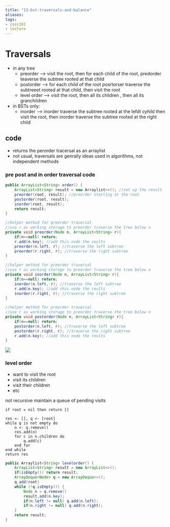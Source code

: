 ```yaml
---
title: "13-bst-traversals-and-balance"
aliases: 
tags: 
- cosc201
- lecture
---
```


# Traversals
- in any tree
	- preorder --> visit the root, then for each child of the root, predorder teaverse the subtree rooted at that child
	- postorder --> for each child of the root posrtorser traverse the subtreeet rooted at that child, then visit the root 
	- level order --> visit the root, then all its children , then all its granchildren
- in BSTs only:
	- inorder --> inorder traverse the subtree rooted at the lefdt cyhild then visit the root, then inorder traverse the subtree rooted at the right child 

## code
- returns the perorder tracersal as an arraylist
- not usual, traversals are genrally ideas used in algorithms, not independent methods

### pre post and in order traversal code
```java
public ArrayList<String> order() {
	ArrayList<String> result = new Arraylist<>(); //set up the result
	preorder(root, result); //preorder starting at the root
	postorder(root, result);
	inorder(root, result);
	return result;
}

//helper method for preorder traversal
//use r as working storage to preorder traverse the tree below n
private void preorder(Node n, ArrayList<String> r){
	if(n==null) return;
	r.add(n.key); //add this node the reults
	preorder(n.left, r); //traverse the left subtree
	preorder(r.right, r); //traverse the right subtree
}

//helper method for preorder traversal
//use r as working storage to preorder traverse the tree below n
private void inorder(Node n, ArrayList<String> r){
	if(n==null) return;
	inorder(n.left, r); //traverse the left subtree
	r.add(n.key); //add this node the reults
	inorder(r.right, r); //traverse the right subtree
}

//helper method for preorder traversal
//use r as working storage to preorder traverse the tree below n
private void postorder(Node n, ArrayList<String> r){
	if(n==null) return;
	postorder(n.left, r); //traverse the left subtree
	postorder(r.right, r); //traverse the right subtree
	r.add(n.key); //add this node the reults
}
```

![](https://i.imgur.com/vsZtkIp.png)

### level order 
- want to visit the root
- visit its children
- visit their children
- etc

not recursive
maintain a queue of pending visits

```
if root = nil then return []

res <- [], q <- [root]
while q is not empty do
	n <- q.remove()
	res.add(n)
	for c in n.children do
		q.add(c)
	end for
end while
return res
```

```java
public Arraylist<String> levelorder() {
	ArrayList<String> result = new ArrayList<>();
	if(isEmpty()) return result;
	ArrayDeque<Node> q = new ArrayDeque<>();
	q.add(root)
	while (!q.isEmpty()) {
		Node n = q.remove()
		result.add(n.key);
		if(n.left != null) q.add(n.left);
		if(n.right != null) q.add(n.right);
	}
	return result;
}
```